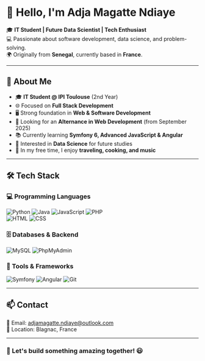 # 👋 Hello, I'm Adja Magatte Ndiaye

🎓 **IT Student | Future Data Scientist | Tech Enthusiast**<br>
💻 Passionate about software development, data science, and problem-solving.<br>
🌍 Originally from **Senegal**, currently based in **France**.

---
## 📜 About Me
- 🎓 **IT Student @ IPI Toulouse** (2nd Year)
- 🌐 Focused on **Full Stack Development**
- 🖥️ Strong foundation in **Web & Software Development**
- 🚀 Looking for an **Alternance in Web Development** (from September 2025)
- 📚 Currently learning **Symfony 6, Advanced JavaScript & Angular**
- 🎯 Interested in **Data Science** for future studies
- 🎨 In my free time, I enjoy **traveling, cooking, and music**

---
## 🛠️ Tech Stack

### **💻 Programming Languages**
![Python](https://img.shields.io/badge/Python-3776AB?style=for-the-badge&logo=python&logoColor=white)
![Java](https://img.shields.io/badge/Java-007396?style=for-the-badge&logo=java&logoColor=white)
![JavaScript](https://img.shields.io/badge/JavaScript-F7DF1E?style=for-the-badge&logo=javascript&logoColor=black)
![PHP](https://img.shields.io/badge/PHP-777BB4?style=for-the-badge&logo=php&logoColor=white)<br>
![HTML](https://img.shields.io/badge/HTML-E34F26?style=for-the-badge&logo=html5&logoColor=white)
![CSS](https://img.shields.io/badge/CSS-1572B6?style=for-the-badge&logo=css3&logoColor=white)

### **🗄️ Databases & Backend**
![MySQL](https://img.shields.io/badge/MySQL-4479A1?style=for-the-badge&logo=mysql&logoColor=white)
![PhpMyAdmin](https://img.shields.io/badge/PhpMyAdmin-6C78AF?style=for-the-badge&logo=phpmyadmin&logoColor=white)

### **🔧 Tools & Frameworks**
![Symfony](https://img.shields.io/badge/Symfony-000000?style=for-the-badge&logo=symfony&logoColor=white)
![Angular](https://img.shields.io/badge/Angular-DD0031?style=for-the-badge&logo=angular&logoColor=white)
![Git](https://img.shields.io/badge/Git-F05032?style=for-the-badge&logo=git&logoColor=white)

---
## 📫 Contact
📩 Email: adjamagatte.ndiaye@outlook.com  <br>
📍 Location: Blagnac, France  


---
### 🚀 Let's build something amazing together! 😃
